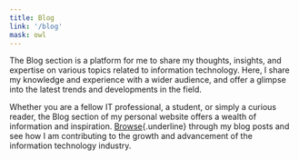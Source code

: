 ```yaml
---
title: Blog
link: '/blog'
mask: owl
---
```


The Blog section is a platform for me to share my thoughts, insights, and expertise on various topics related to information technology. Here, I share my knowledge and experience with a wider audience, and offer a glimpse into the latest trends and developments in the field. 

Whether you are a fellow IT professional, a student, or simply a curious reader, the Blog section of my personal website offers a wealth of information and inspiration. [Browse](/blog){.underline} through my blog posts and see how I am contributing to the growth and advancement of the information technology industry.   
